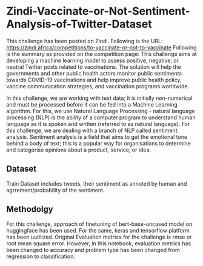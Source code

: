 # Zindi-Vaccinate-or-Not-Sentiment-Analysis-of-Twitter-Dataset
This challenge has been posted on Zindi. Following is the URL:
https://zindi.africa/competitions/to-vaccinate-or-not-to-vaccinate
Following is the summary as provided on the competition page:
This challenge aims at developing a machine learning model to assess positive, negative, or neutral Twitter posts related to vaccinations. The solution will help the governments and other public health actors monitor public sentiments towards COVID-19 vaccinations and help improve public health policy, vaccine communication strategies, and vaccination programs worldwide.

In this challenge, we are working with text data; it is initially non-numerical and must be processed before it can be fed into a Machine Learning algorithm. For this, we use Natural Language Processing - natural language processing (NLP) is the ability of a computer program to understand human language as it is spoken and written (referred to as natural language). For this challenge, we are dealing with a branch of NLP called sentiment analysis. Sentiment analysis is a field that aims to get the emotional tone behind a body of text; this is a popular way for organisations to determine and categorise opinions about a product, service, or idea.
## Dataset
Train Dataset includes tweets, their sentiment as annoted by human and agrrement/probability of the sentiment.

## Methodolgy
For this challenge, approach of finetuning of bert-base-uncased model on huggingface has been used. For the same, keras and tensorflow platform has been uutilized. Original Evaluation metrics for the challenge is rmse or root mean square error. However, in this notebook, evaluation metrics has been changed to accuracy and problem type has been changed from regression to classification.
